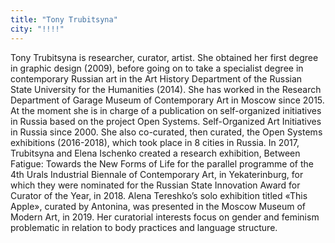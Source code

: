 ```yaml
---
title: "Tony Trubitsyna"
city: "!!!!"
---
```


Tony Trubitsyna is researcher, curator, artist. She obtained her first degree in graphic design (2009), before going on to take a specialist degree in contemporary Russian art in the Art History Department of the Russian State University for the Humanities (2014). She has worked in the Research Department of Garage Museum of Contemporary Art in Moscow since 2015. At the moment she is in charge of a publication on self-organized initiatives in Russia based on the project Open Systems. Self-Organized Art Initiatives in Russia since 2000. She also co-curated, then curated, the Open Systems exhibitions (2016-2018), which took place in 8 cities in Russia. In 2017, Trubitsyna and Elena Ischenko created a research exhibition, Between Fatigue: Towards the New Forms of Life for the parallel programme of the 4th Urals Industrial Biennale of Contemporary Art, in Yekaterinburg, for which they were nominated for the Russian State Innovation Award for Curator of the Year, in 2018. Alena Tereshko’s solo exhibition titled «This Apple», curated by Antonina, was presented in the Moscow Museum of Modern Art, in 2019. Her curatorial interests focus on gender and feminism problematic in relation to body practices and language structure.
